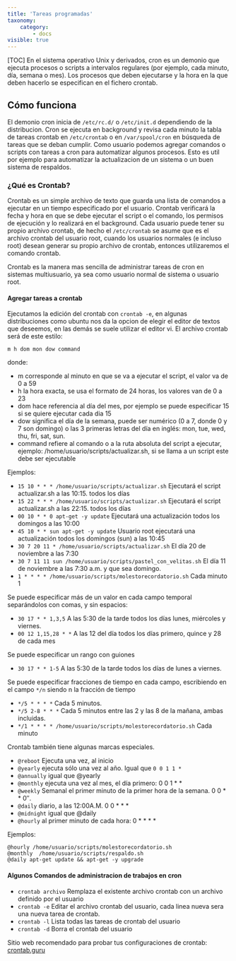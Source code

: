 ```yaml
---
title: 'Tareas programadas'
taxonomy:
    category:
        - docs
visible: true
---
```


[TOC] En el sistema operativo Unix y derivados, cron es un demonio que ejecuta procesos o scripts a intervalos regulares (por ejemplo, cada minuto, día, semana o mes). Los procesos que deben ejecutarse y la hora en la que deben hacerlo se especifican en el fichero crontab.

## Cómo funciona

El demonio cron inicia de `/etc/rc.d/` o `/etc/init.d` dependiendo de la distribucion. Cron se ejecuta en background y revisa cada minuto la tabla de tareas crontab en `/etc/crontab` o en `/var/spool/cron` en búsqueda de tareas que se deban cumplir. Como usuario podemos agregar comandos o scripts con tareas a cron para automatizar algunos procesos. Esto es util por ejemplo para automatizar la actualizacion de un sistema o un buen sistema de respaldos.

### ¿Qué es Crontab?

Crontab es un simple archivo de texto que guarda una lista de comandos a ejecutar en un tiempo especificado por el usuario. Crontab verificará la fecha y hora en que se debe ejecutar el script o el comando, los permisos de ejecución y lo realizará en el background. Cada usuario puede tener su propio archivo crontab, de hecho el `/etc/crontab` se asume que es el archivo crontab del usuario root, cuando los usuarios normales (e incluso root) desean generar su propio archivo de crontab, entonces utilizaremos el comando crontab.

Crontab es la manera mas sencilla de administrar tareas de cron en sistemas multiusuario, ya sea como usuario normal de sistema o usuario root.

#### Agregar tareas a crontab

Ejecutamos la edición del crontab con `crontab -e`, en algunas distribuciones como ubuntu nos da la opcion de elegir el editor de textos que deseemos, en las demás se suele utilizar el editor vi. El archivo crontab será de este estilo:

```
m h dom mon dow command
```

donde:
* m corresponde al minuto en que se va a ejecutar el script, el valor va de 0 a 59
* h la hora exacta, se usa el formato de 24 horas, los valores van de 0 a 23 
* dom hace referencia al día del mes, por ejemplo se puede especificar 15 si se quiere ejecutar cada dia 15
* dow significa el día de la semana, puede ser numérico (0 a 7, donde 0 y 7 son domingo) o las 3 primeras letras del día en inglés: mon, tue, wed, thu, fri, sat, sun.
* command refiere al comando o a la ruta absoluta del script a ejecutar, ejemplo: /home/usuario/scripts/actualizar.sh, si se llama a un script este debe ser ejecutable

Ejemplos:

* `15 10 * * * /home/usuario/scripts/actualizar.sh` Ejecutará el script actualizar.sh a las 10:15. todos los días
* `15 22 * * * /home/usuario/scripts/actualizar.sh` Ejecutará el script actualizar.sh a las 22:15. todos los días
* `00 10 * * 0 apt-get -y update` Ejecutará una actualización todos los domingos a las 10:00
* `45 10 * * sun apt-get -y update` Usuario root ejecutará una actualización todos los domingos (sun) a las 10:45
* `30 7 20 11 * /home/usuario/scripts/actualizar.sh` El día 20 de noviembre a las 7:30
* `30 7 11 11 sun /home/usuario/scripts/pastel_con_velitas.sh` El día 11 de noviembre a las 7:30 a.m. y que sea domingo.
* `1 * * * * /home/usuario/scripts/molestorecordatorio.sh` Cada minuto 1

Se puede especificar más de un valor en cada campo temporal separándolos con comas, y sin espacios:

* `30 17 * * 1,3,5` A las 5:30 de la tarde todos los días lunes, miércoles y viernes.
* `00 12 1,15,28 * *` A las 12 del día todos los días primero, quince y 28 de cada mes

Se puede especificar un rango con guiones

* `30 17 * * 1-5` A las 5:30 de la tarde todos los días de lunes a viernes.

Se puede especificar fracciones de tiempo en cada campo, escribiendo en el campo `*/n` siendo n la fracción de tiempo
* `*/5 * * * *` Cada 5 minutos.
* `*/5 2-8 * * *` Cada 5 minutos entre las 2 y las 8 de la mañana, ambas incluidas.
* `*/1 * * * * /home/usuario/scripts/molestorecordatorio.sh` Cada minuto


Crontab también tiene algunas marcas especiales.

* `@reboot` Ejecuta una vez, al inicio
* `@yearly` ejecuta sólo una vez al año. Igual que `0 0 1 1 *`
* `@annually` igual que @yearly
* `@monthly` ejecuta una vez al mes, el día primero: 0 0 1 * *
* `@weekly` Semanal el primer minuto de la primer hora de la semana. 0 0 * * 0″.
* `@daily` diario, a las 12:00A.M. 0 0 * * *
* `@midnight` igual que @daily
* `@hourly` al primer minuto de cada hora: 0 * * * *

Ejemplos:
```
@hourly /home/usuario/scripts/molestorecordatorio.sh
@monthly  /home/usuario/scripts/respaldo.sh
@daily apt-get update && apt-get -y upgrade
```

#### Algunos Comandos de administracion de trabajos en cron
* `crontab archivo` Remplaza el existente archivo crontab con un archivo definido por el usuario
* `crontab -e` Editar el archivo crontab del usuario, cada linea nueva sera una nueva tarea de crontab.
* `crontab -l` Lista todas las tareas de crontab del usuario
* `crontab -d` Borra el crontab del usuario


Sitio web recomendado para probar tus configuraciones de crontab: [crontab.guru](https://crontab.guru)
